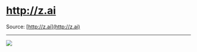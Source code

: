 # http://z.ai

Source: [http://z.ai](http://z.ai)

---

![](https://z-cdn.chatglm.cn/z-ai/static/logo.svg)
